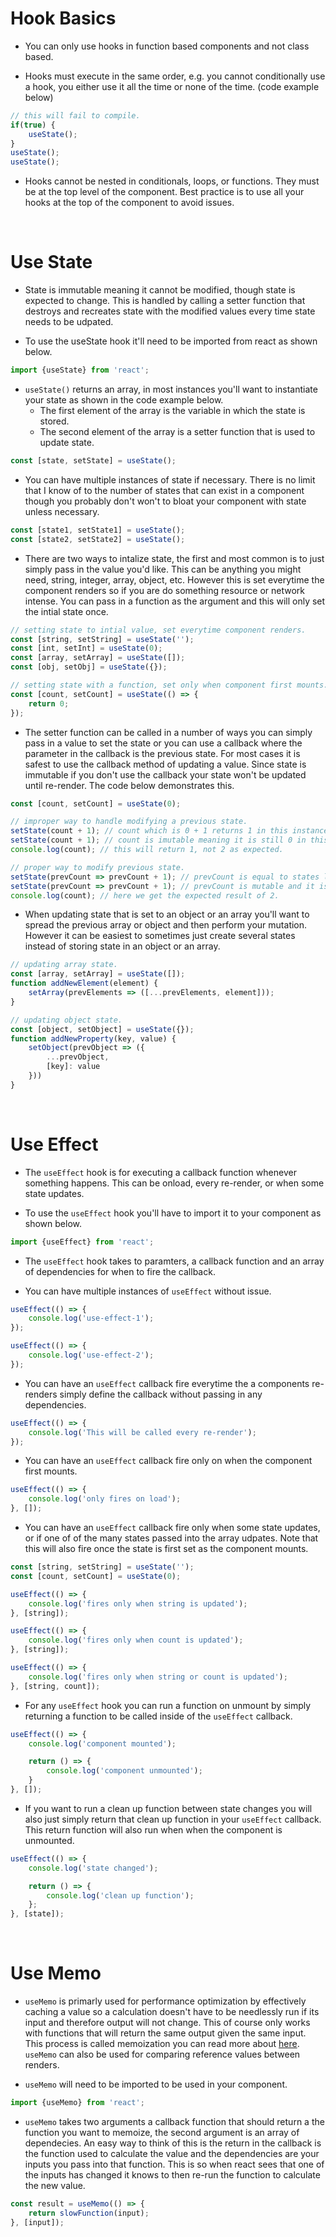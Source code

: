 # Hook Basics

* You can only use hooks in function based components and not class based.

* Hooks must execute in the same order, e.g. you cannot conditionally use a hook, you either use it all the time or none of the time. (code example below)
```javascript react
// this will fail to compile.
if(true) {
    useState(); 
}
useState(); 
useState();
```

* Hooks cannot be nested in conditionals, loops, or functions. They must be at the top level of the component. Best practice is to use all your hooks at the top of the component to avoid issues.

<br>

# Use State

* State is immutable meaning it cannot be modified, though state is expected to change. This is handled by calling a setter function that destroys and recreates state with the modified values every time state needs to be udpated.

* To use the useState hook it'll need to be imported from react as shown below.
```javascript react 
import {useState} from 'react';
```

* `useState()` returns an array, in most instances you'll want to instantiate your state as shown in the code example below. 
    * The first element of the array is the variable in which the state is stored. 
    * The second element of the array is a setter function that is used to update state. 
```javascript react 
const [state, setState] = useState(); 
```

* You can have multiple instances of state if necessary. There is no limit that I know of to the number of states that can exist in a component though you probably don't won't to bloat your component with state unless necessary. 
```javascript react
const [state1, setState1] = useState();
const [state2, setState2] = useState(); 
```

* There are two ways to intalize state, the first and most common is to just simply pass in the value you'd like. This can be anything you might need, string, integer, array, object, etc. However this is set everytime the component renders so if you are do something resource or network intense. You can pass in a function as the argument and this will only set the intial state once. 
```javascript react
// setting state to intial value, set everytime component renders.
const [string, setString] = useState('');
const [int, setInt] = useState(0);
const [array, setArray] = useState([]);
const [obj, setObj] = useState({});

// setting state with a function, set only when component first mounts.
const [count, setCount] = useState(() => {
    return 0;  
});
```

* The setter function can be called in a number of ways you can simply pass in a value to set the state or you can use a callback where the parameter in the callback is the previous state. For most cases it is safest to use the callback method of updating a value. Since state is immutable if you don't use the callback your state won't be updated until re-render. The code below demonstrates this. 
```javascript react
const [count, setCount] = useState(0);

// improper way to handle modifying a previous state.
setState(count + 1); // count which is 0 + 1 returns 1 in this instance. 
setState(count + 1); // count is imutable meaning it is still 0 in this instance again resulting in 1. 
console.log(count); // this will return 1, not 2 as expected. 

// proper way to modify previous state.
setState(prevCount => prevCount + 1); // prevCount is equal to states last value which in this instance is 0. 
setState(prevCount => prevCount + 1); // prevCount is mutable and it is 1 at this point due to the line above. 
console.log(count); // here we get the expected result of 2. 
```

* When updating state that is set to an object or an array you'll want to spread the previous array or object and then perform your mutation. However it can be easiest to sometimes just create several states instead of storing state in an object or an array.
```javascript react 
// updating array state.
const [array, setArray] = useState([]);
function addNewElement(element) {
    setArray(prevElements => ([...prevElements, element])); 
}

// updating object state.
const [object, setObject] = useState({});
function addNewProperty(key, value) {
    setObject(prevObject => ({
        ...prevObject, 
        [key]: value
    }))
}
```

<br>

# Use Effect

* The `useEffect` hook is for executing a callback function whenever something happens. This can be onload, every re-render, or when some state updates. 

* To use the `useEffect` hook you'll have to import it to your component as shown below. 
```javascript react 
import {useEffect} from 'react';
```

* The `useEffect` hook takes to paramters, a callback function and an array of dependencies for when to fire the callback. 

* You can have multiple instances of `useEffect` without issue. 
```javascript react 
useEffect(() => {
    console.log('use-effect-1');
});

useEffect(() => {
    console.log('use-effect-2');
});
```

* You can have an `useEffect` callback fire everytime the a components re-renders simply define the callback without passing in any dependencies. 
```javascript react 
useEffect(() => {
    console.log('This will be called every re-render');
});
```

* You can have an `useEffect` callback fire only on when the component first mounts. 
```javascript react
useEffect(() => {
    console.log('only fires on load');
}, []);
```

* You can have an `useEffect` callback fire only when some state updates, or if one of of the many states passed into the array udpates. Note that this will also fire once the state is first set as the component mounts.
```javascript react 
const [string, setString] = useState('');
const [count, setCount] = useState(0);

useEffect(() => {
    console.log('fires only when string is updated');
}, [string]); 

useEffect(() => {
    console.log('fires only when count is updated');
}, [string]); 

useEffect(() => {
    console.log('fires only when string or count is updated');
}, [string, count]); 
```

* For any `useEffect` hook you can run a function on unmount by simply returning a function to be called inside of the `useEffect` callback.
```javascript react
useEffect(() => {
    console.log('component mounted');

    return () => {
        console.log('component unmounted');
    }
}, []);
```

* If you want to run a clean up function between state changes you will also just simply return that clean up function in your `useEffect` callback. This return function will also run when when the component is unmounted.
```javascript react 
useEffect(() => {
    console.log('state changed');

    return () => {
        console.log('clean up function');
    };
}, [state]);
```

<br>

# Use Memo

*  `useMemo` is primarly used for performance optimization by effectively caching a value so a calculation doesn't have to be needlessly run if its input and therefore output will not change. This of course only works with functions that will return the same output given the same input. This process is called memoization you can read more about <a href="https://en.wikipedia.org/wiki/Memoization" target="_blank">here</a>. `useMemo` can also be used for comparing reference values between renders. 

* `useMemo` will need to be imported to be used in your component. 
```javascript react
import {useMemo} from 'react';
```

* `useMemo` takes two arguments a callback function that should return a the function you want to memoize, the second argument is an array of dependecies. An easy way to think of this is the return in the callback is the function used to calculate the value and the dependencies are your inputs you pass into that function. This is so when react sees that one of the inputs has changed it knows to then re-run the function to calculate the new value. 
```javascript react
const result = useMemo(() => {
    return slowFunction(input);
}, [input]);
```

